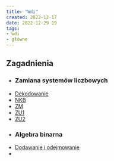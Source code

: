 ```yaml
---
title: "Wdi"
created: 2022-12-17
date: 2022-12-29 19
tags:
- wdi
- główne
---
```


## Zagadnienia
- ### Zamiana systemów liczbowych
 -  [Dekodowanie](I%20semestr/Wdi/Dekodowanie/Dekodowanie.md)
 - [NKB](I%20semestr/Wdi/Zagadnienia/NKB.md)
 - [ZM](I%20semestr/Wdi/Zagadnienia/ZM.md)
 - [ZU1](I%20semestr/Wdi/Zagadnienia/ZU1.md)
 - [ZU2](I%20semestr/Wdi/Zagadnienia/ZU2.md)
- ### Algebra binarna
 -  [Dodawanie i odejmowanie](I%20semestr/Wdi/Binarny/Dodawanie%20i%20odejmowanie.md)
 - 

